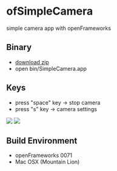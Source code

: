 ofSimpleCamera
==============
simple camera app with openFrameworks


Binary
------
* [download zip](https://github.com/shokai/ofSimpleCamera/archive/master.zip)
* open bin/SimpleCamera.app


Keys
----
* press "space" key -> stop camera
* press "s" key -> camera settings


<img src="http://shokai.org/archive/file/6ff89024e0f294c702909f08503fcf48.png">
<img src="http://shokai.org/archive/file/06d09961854c1b646259f6c7a5493b9f.png">


Build Environment
-----------------
* openFrameworks 0071
* Mac OSX (Mountain Lion)
